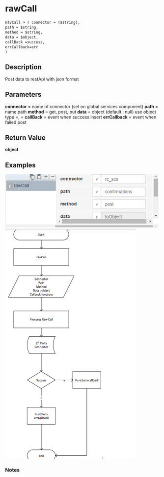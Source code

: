 # rawCall

	navCall > (	connector = ($string),
	path = $string,
	method = $string,
	data = $object,
	callBack =success,	
	errCallback=err 
	)

## Description

Post data to restApi with json format

## Parameters

**connector** = name of connector (set on global services component)
**path** = name path 
**method** = get, post, put
**data** = object  (default : null)
use object type 
			<name field>=<value>,
			<name field>=<value>
**callBack** = event when success insert 
**errCallback** = event when failed post 


		
## Return Value

**object**

## Examples

![](rawCall.png?raw=true)
![](rawCall1.png?raw=true)
### Notes
> 
> 